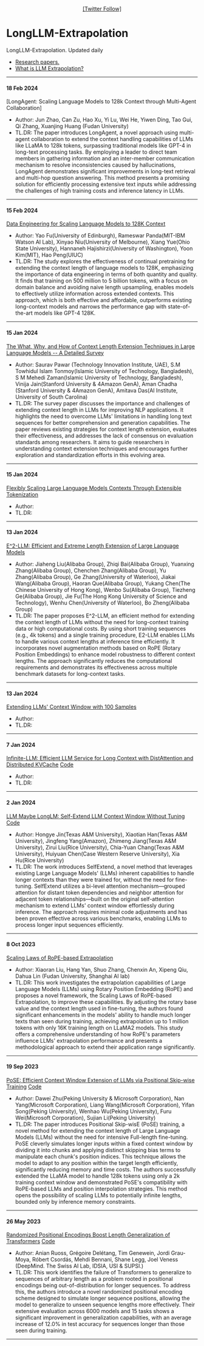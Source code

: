 <div align="center"> 

[[Twitter Follow]](https://twitter.com/ZhiyuanCS)

</div>  


# LongLLM-Extrapolation

LongLLM-Extrapolation. Updated daily
- [Research papers.](#papers)
- [What is LLM Extrapolation?](#what)


---


<div id="papers"> </div>  

#### 18 Feb 2024 

[LongAgent: Scaling Language Models to 128k Context through Multi-Agent Collaboration]

- Author: Jun Zhao, Can Zu, Hao Xu, Yi Lu, Wei He, Yiwen Ding, Tao Gui, Qi Zhang, Xuanjing Huang (Fudan University)
- TL.DR: The paper introduces LongAgent, a novel approach using multi-agent collaboration to extend the context handling capabilities of LLMs like LLaMA to 128k tokens, surpassing traditional models like GPT-4 in long-text processing tasks. By employing a leader to direct team members in gathering information and an inter-member communication mechanism to resolve inconsistencies caused by hallucinations, LongAgent demonstrates significant improvements in long-text retrieval and multi-hop question answering. This method presents a promising solution for efficiently processing extensive text inputs while addressing the challenges of high training costs and inference latency in LLMs.
---

#### 15 Feb 2024

[Data Engineering for Scaling Language Models to 128K Context](https://arxiv.org/abs/2402.10171)

- Author: Yao Fu(University of Edinburgh), Rameswar Panda(MIT-IBM Watson AI Lab), Xinyao Niu(University of Melbourne), Xiang Yue(Ohio State University), Hannaneh Hajishirzi(University of Washington), Yoon Kim(MIT), Hao Peng(UIUC)
- TL.DR: The study explores the effectiveness of continual pretraining for extending the context length of language models to 128K, emphasizing the importance of data engineering in terms of both quantity and quality. It finds that training on 500 million to 5 billion tokens, with a focus on domain balance and avoiding naive length upsampling, enables models to effectively utilize information across extended contexts. This approach, which is both effective and affordable, outperforms existing long-context models and narrows the performance gap with state-of-the-art models like GPT-4 128K.
---

#### 15 Jan 2024

[The What, Why, and How of Context Length Extension Techniques in Large Language Models -- A Detailed Survey](https://arxiv.org/abs/2401.07872)

- Author: Saurav Pawar (Technology Innovation Institute, UAE), S.M Towhidul Islam Tonmoy(Islamic University of Technology, Bangladesh), S M Mehedi Zaman(Islamic University of Technology, Bangladesh), Vinija Jain(Stanford University & 4Amazon GenA), Aman Chadha (Stanford University & 4Amazon GenA), Amitava Das(AI Institute, University of South Carolina)
- TL.DR: The survey paper discusses the importance and challenges of extending context length in LLMs for improving NLP applications. It highlights the need to overcome LLMs' limitations in handling long text sequences for better comprehension and generation capabilities. The paper reviews existing strategies for context length extension, evaluates their effectiveness, and addresses the lack of consensus on evaluation standards among researchers. It aims to guide researchers in understanding context extension techniques and encourages further exploration and standardization efforts in this evolving area.
---

#### 15 Jan 2024

[Flexibly Scaling Large Language Models Contexts Through Extensible Tokenization](https://arxiv.org/abs/2401.07793)

- Author: 
- TL.DR: 
---

#### 13 Jan 2024

[E^2-LLM: Efficient and Extreme Length Extension of Large Language Models](https://arxiv.org/abs/2401.06951)

- Author: Jiaheng Liu(Alibaba Group), Zhiqi Bai(Alibaba Group), Yuanxing Zhang(Alibaba Group), Chenchen Zhang(Alibaba Group), Yu Zhang(Alibaba Group), Ge Zhang(University of Waterloo), Jiakai Wang(Alibaba Group), Haoran Que(Alibaba Group), Yukang Chen(The Chinese University of Hong Kong), Wenbo Su(Alibaba Group), Tiezheng Ge(Alibaba Group), Jie Fu(The Hong Kong University of Science and Technology), Wenhu Chen(University of Waterloo), Bo Zheng(Alibaba Group)
- TL.DR: The paper proposes E^2-LLM, an efficient method for extending the context length of LLMs without the need for long-context training data or high computational costs. By using short training sequences (e.g., 4k tokens) and a single training procedure, E2-LLM enables LLMs to handle various context lengths at inference time efficiently. It incorporates novel augmentation methods based on RoPE (Rotary Position Embeddings) to enhance model robustness to different context lengths. The approach significantly reduces the computational requirements and demonstrates its effectiveness across multiple benchmark datasets for long-context tasks.
---

#### 13 Jan 2024

[Extending LLMs' Context Window with 100 Samples](https://arxiv.org/abs/2401.07004)

- Author: 
- TL.DR: 
---

#### 7 Jan 2024

[Infinite-LLM: Efficient LLM Service for Long Context with DistAttention and Distributed KVCache](https://arxiv.org/abs/2401.02669) [Code]()

- Author: 
- TL.DR: 
---


#### 2 Jan 2024

[LLM Maybe LongLM: Self-Extend LLM Context Window Without Tuning](https://arxiv.org/abs/2401.01325) [Code](https://github.com/datamllab/LongLM)
- Author: Hongye Jin(Texas A&M University), Xiaotian Han(Texas A&M University), Jingfeng Yang(Amazon), Zhimeng Jiang(Texas A&M University), Zirui Liu(Rice University), Chia-Yuan Chang(Texas A&M University), Huiyuan Chen(Case Western Reserve University), Xia Hu(Rice University)
- TL.DR: The work introduces SelfExtend, a novel method that leverages existing Large Language Models' (LLMs) inherent capabilities to handle longer contexts than they were trained for, without the need for fine-tuning. SelfExtend utilizes a bi-level attention mechanism—grouped attention for distant token dependencies and neighbor attention for adjacent token relationships—built on the original self-attention mechanism to extend LLMs' context window effortlessly during inference. The approach requires minimal code adjustments and has been proven effective across various benchmarks, enabling LLMs to process longer input sequences efficiently.
---

#### 8 Oct 2023

[Scaling Laws of RoPE-based Extrapolation
](https://arxiv.org/abs/2310.05209)
- Author: Xiaoran Liu, Hang Yan, Shuo Zhang, Chenxin An, Xipeng Qiu, Dahua Lin (Fudan University, Shanghai AI lab)
- TL.DR: This work investigates the extrapolation capabilities of Large Language Models (LLMs) using Rotary Position Embedding (RoPE) and proposes a novel framework, the Scaling Laws of RoPE-based Extrapolation, to improve these capabilities. By adjusting the rotary base value and the context length used in fine-tuning, the authors found significant enhancements in the models' ability to handle much longer texts than seen during training, achieving extrapolation up to 1 million tokens with only 16K training length on LLaMA2 models. This study offers a comprehensive understanding of how RoPE's parameters influence LLMs' extrapolation performance and presents a methodological approach to extend their application range significantly.
---


#### 19 Sep 2023

[PoSE: Efficient Context Window Extension of LLMs via Positional Skip-wise Training](https://arxiv.org/abs/2309.10400) [Code](https://github.com/google-deepmind/randomized_positional_encodings)
- Author: Dawei Zhu(Peking University & Microsoft Corporation), Nan Yang(Microsoft Corporation), Liang Wang(Microsoft Corporation), Yifan Song(Peking University), Wenhao Wu(Peking University), Furu Wei(Microsoft Corporation), Sujian Li(Peking University)
- TL.DR: The paper introduces Positional Skip-wisE (PoSE) training, a novel method for extending the context length of Large Language Models (LLMs) without the need for intensive Full-length fine-tuning. PoSE cleverly simulates longer inputs within a fixed context window by dividing it into chunks and applying distinct skipping bias terms to manipulate each chunk's position indices. This technique allows the model to adapt to any position within the target length efficiently, significantly reducing memory and time costs. The authors successfully extended the LLaMA model to handle 128k tokens using only a 2k training context window and demonstrated PoSE's compatibility with RoPE-based LLMs and position interpolation strategies. This method opens the possibility of scaling LLMs to potentially infinite lengths, bounded only by inference memory constraints.
---




#### 26 May 2023

[Randomized Positional Encodings Boost Length Generalization of Transformers](https://arxiv.org/abs/2305.16843) [Code](https://github.com/google-deepmind/randomized_positional_encodings)
- Author: Anian Ruoss, Grégoire Delétang, Tim Genewein, Jordi Grau-Moya, Róbert Csordás, Mehdi Bennani, Shane Legg, Joel Veness (DeepMind. The Swiss AI Lab, IDSIA, USI & SUPSI.)
- TL.DR: This work identifies the failure of Transformers to generalize to sequences of arbitrary length as a problem rooted in positional encodings being out-of-distribution for longer sequences. To address this, the authors introduce a novel randomized positional encoding scheme designed to simulate longer sequence positions, allowing the model to generalize to unseen sequence lengths more effectively. Their extensive evaluation across 6000 models and 15 tasks shows a significant improvement in generalization capabilities, with an average increase of 12.0% in test accuracy for sequences longer than those seen during training.
---
